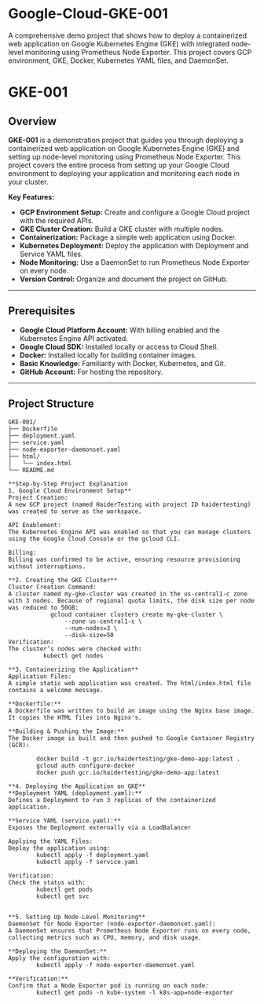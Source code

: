 # Google-Cloud-GKE-001
A comprehensive demo project that shows how to deploy a containerized web application on Google Kubernetes Engine (GKE) with integrated node-level monitoring using Prometheus Node Exporter. This project covers GCP environment, GKE, Docker, Kubernetes YAML files, and DaemonSet.


# GKE-001

## Overview

**GKE-001** is a demonstration project that guides you through deploying a containerized web application on Google Kubernetes Engine (GKE) and setting up node-level monitoring using Prometheus Node Exporter. This project covers the entire process from setting up your Google Cloud environment to deploying your application and monitoring each node in your cluster.

**Key Features:**
- **GCP Environment Setup:** Create and configure a Google Cloud project with the required APIs.
- **GKE Cluster Creation:** Build a GKE cluster with multiple nodes.
- **Containerization:** Package a simple web application using Docker.
- **Kubernetes Deployment:** Deploy the application with Deployment and Service YAML files.
- **Node Monitoring:** Use a DaemonSet to run Prometheus Node Exporter on every node.
- **Version Control:** Organize and document the project on GitHub.

---

## Prerequisites

- **Google Cloud Platform Account:** With billing enabled and the Kubernetes Engine API activated.
- **Google Cloud SDK:** Installed locally or access to Cloud Shell.
- **Docker:** Installed locally for building container images.
- **Basic Knowledge:** Familiarity with Docker, Kubernetes, and Git.
- **GitHub Account:** For hosting the repository.

---

## Project Structure

```plaintext
GKE-001/
├── Dockerfile
├── deployment.yaml
├── service.yaml
├── node-exporter-daemonset.yaml
├── html/
│   └── index.html
└── README.md

**Step-by-Step Project Explanation
1. Google Cloud Environment Setup**
Project Creation:
A new GCP project (named HaiderTesting with project ID haidertesting) was created to serve as the workspace.

API Enablement:
The Kubernetes Engine API was enabled so that you can manage clusters using the Google Cloud Console or the gcloud CLI.

Billing:
Billing was confirmed to be active, ensuring resource provisioning without interruptions.

**2. Creating the GKE Cluster**
Cluster Creation Command:
A cluster named my-gke-cluster was created in the us-central1-c zone with 3 nodes. Because of regional quota limits, the disk size per node was reduced to 50GB:
            gcloud container clusters create my-gke-cluster \
                --zone us-central1-c \
                --num-nodes=3 \
                --disk-size=50
Verification:
The cluster’s nodes were checked with:
          kubectl get nodes

**3. Containerizing the Application**
Application Files:
A simple static web application was created. The html/index.html file contains a welcome message.

**Dockerfile:**
A Dockerfile was written to build an image using the Nginx base image. It copies the HTML files into Nginx's.

**Building & Pushing the Image:**
The Docker image is built and then pushed to Google Container Registry (GCR):

        docker build -t gcr.io/haidertesting/gke-demo-app:latest .
        gcloud auth configure-docker
        docker push gcr.io/haidertesting/gke-demo-app:latest

**4. Deploying the Application on GKE**
**Deployment YAML (deployment.yaml):**
Defines a Deployment to run 3 replicas of the containerized application.

**Service YAML (service.yaml):**
Exposes the Deployment externally via a LoadBalancer

Applying the YAML Files:
Deploy the application using:
        kubectl apply -f deployment.yaml
        kubectl apply -f service.yaml

Verification:
Check the status with:
        kubectl get pods
        kubectl get svc


**5. Setting Up Node-Level Monitoring**
DaemonSet for Node Exporter (node-exporter-daemonset.yaml):
A DaemonSet ensures that Prometheus Node Exporter runs on every node, collecting metrics such as CPU, memory, and disk usage.

**Deploying the DaemonSet:**
Apply the configuration with:
        kubectl apply -f node-exporter-daemonset.yaml

**Verification:**
Confirm that a Node Exporter pod is running on each node:
        kubectl get pods -n kube-system -l k8s-app=node-exporter
